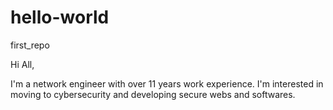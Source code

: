 # hello-world
first_repo

Hi All, 

I'm a network engineer with over 11 years work experience.  I'm interested in moving to cybersecurity and developing secure webs and softwares. 
